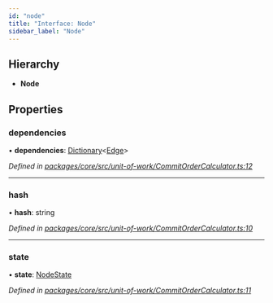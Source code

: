 ```yaml
---
id: "node"
title: "Interface: Node"
sidebar_label: "Node"
---
```


## Hierarchy

* **Node**

## Properties

### dependencies

•  **dependencies**: [Dictionary](../index.md#dictionary)&#60;[Edge](edge.md)>

*Defined in [packages/core/src/unit-of-work/CommitOrderCalculator.ts:12](https://github.com/mikro-orm/mikro-orm/blob/4249b052e/packages/core/src/unit-of-work/CommitOrderCalculator.ts#L12)*

___

### hash

•  **hash**: string

*Defined in [packages/core/src/unit-of-work/CommitOrderCalculator.ts:10](https://github.com/mikro-orm/mikro-orm/blob/4249b052e/packages/core/src/unit-of-work/CommitOrderCalculator.ts#L10)*

___

### state

•  **state**: [NodeState](../enums/nodestate.md)

*Defined in [packages/core/src/unit-of-work/CommitOrderCalculator.ts:11](https://github.com/mikro-orm/mikro-orm/blob/4249b052e/packages/core/src/unit-of-work/CommitOrderCalculator.ts#L11)*

